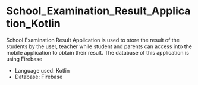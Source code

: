 # School_Examination_Result_Application_Kotlin
School Examination Result Application is used to store the result of the students by the user, teacher while student and parents can access into the mobile application to obtain their result. The database of this application is using Firebase
- Language used: Kotlin
- Database: Firebase
